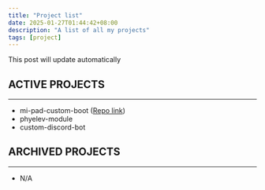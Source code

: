 ```yaml
---
title: "Project list"
date: 2025-01-27T01:44:42+08:00
description: "A list of all my projects"
tags: [project]
---
```


<div class="boringinfo">
This post will update automatically
</div>

## ACTIVE PROJECTS
---
- mi-pad-custom-boot ([Repo link](https://github.com/G0246/mipad-custom-boot))
- phyelev-module
- custom-discord-bot

## ARCHIVED PROJECTS
---
- N/A